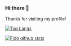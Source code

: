 ### Hi there 👋
Thanks for visiting my profile!

<!-- TODO: Need to Add Social Links after Tech Blogs Deployed -->  
[![Top Langs](https://github-readme-stats-peach-eight.vercel.app/api/top-langs/?username=fido93&layout=compact&langs_count=10&exclude_repo=UWMadison_CS537_Sp20_P01b,UWMadison_CS537_Sp20_P02b,UWMadison_CS537_Sp20_P03a,UWMadison_CS537_Sp20_P03b,UWMadison_CS537_Sp20_ExtraCredit/)](https://github.com/anuraghazra/github-readme-stats)

[![Fido github stats](https://github-readme-stats-peach-eight.vercel.app/api?username=fido93&count_private=true)](https://github.com/anuraghazra/github-readme-stats)
